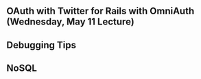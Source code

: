 ## OAuth with Twitter for Rails with OmniAuth (Wednesday, May 11 Lecture)


## Debugging Tips


## NoSQL
